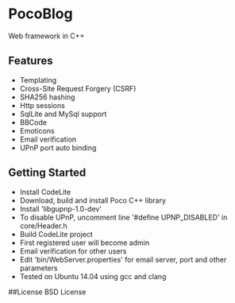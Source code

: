 # PocoBlog
Web framework in C++

## Features
* Templating
* Cross-Site Request Forgery (CSRF)
* SHA256 hashing
* Http sessions
* SqlLite and MySql support
* BBCode
* Emoticons
* Email verification
* UPnP port auto binding

## Getting Started
* Install CodeLite
* Download, build and install Poco C++ library
* Install 'libgupnp-1.0-dev'
* To disable UPnP, uncomment line '#define UPNP_DISABLED' in core/Header.h
* Build CodeLite project
* First registered user will become admin
* Email verification for other users
* Edit 'bin/WebServer.properties' for email server, port and other parameters
* Tested on Ubuntu 14.04 using gcc and clang

##License
BSD License

